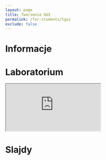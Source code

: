 ```yaml
---
layout: page
title: Tworzenie GUI
permalink: /for-students/tgui
exclude: false
---
```


# Informacje

# Laboratorium

<iframe src="https://docs.google.com/document/d/e/2PACX-1vRdJkt1Ead97JKsi5fkici8FhGD2ZOMA-XmEkUns50ASv-rOw3t09827Rs7s3yFdh9wMHJhru5ymWmY/pub?embedded=true"></iframe>

# Slajdy


